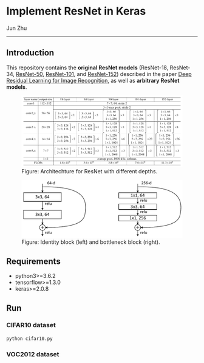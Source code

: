 # Implement ResNet in Keras

Jun Zhu

---

## Introduction

This repository contains the **original ResNet models** (ResNet-18, ResNet-34, [ResNet-50](http://ethereon.github.io/netscope/#/gist/db945b393d40bfa26006), [ResNet-101](http://ethereon.github.io/netscope/#/gist/b21e2aae116dc1ac7b50), and [ResNet-152](http://ethereon.github.io/netscope/#/gist/d38f3e6091952b45198b)) described in the paper [Deep Residual Learning for Image Recognition](http://arxiv.org/abs/1512.03385), as well as **arbitrary ResNet models**.

<figure>
  <img style="width: 800px" src="./images/architectures.jpeg">
  <figcaption>Figure: Architechture for ResNet with different depths.</figcaption>
</figure>

<figure>
  <img style="width: 640px" src="images/residual_blocks.jpeg">
  <figcaption>Figure: Identity block (left) and bottleneck block (right).</figcaption>
</figure>

## Requirements

- python3>=3.6.2
- tensorflow>=1.3.0
- keras>=2.0.8

## Run

### CIFAR10 dataset

```sh
python cifar10.py
```


### VOC2012 dataset